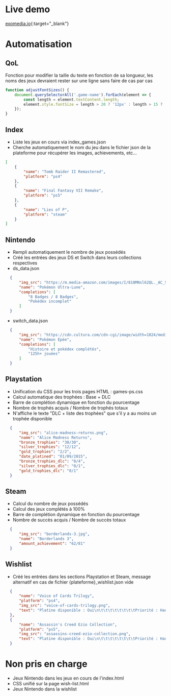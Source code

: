 # Live demo
[exomedia.io](https://exomedia.io/Yunaleska-AutoCollection/){:target="_blank"}

# Automatisation
## QoL
Fonction pour modifier la taille du texte en fonction de sa longueur, les noms des jeux devraient rester sur une ligne sans faire de cas par cas
```js
function adjustFontSizes() {
    document.querySelectorAll('.game-name').forEach(element => {
        const length = element.textContent.length;
        element.style.fontSize = length > 20 ? '12px' : length > 15 ? '13px' : length > 10 ? '14px' : '15px';
    });
}
```

## Index
- Liste les jeux en cours via index_games.json
- Cherche automatiquement le nom du jeu dans le fichier json de la plateforme pour récupérer les images, achievements, etc...
```json
[
    {
        "name": "Tomb Raider II Remastered",
        "platform": "ps4"
    },
    {
        "name": "Final Fantasy VII Remake",
        "platform": "ps5"
    },
    {
        "name": "Lies of P",
        "platform": "steam"
    }
]
```

## Nintendo
- Rempli automatiquement le nombre de jeux possédés
- Créé les entrées des jeux DS et Switch dans leurs collections respectives
- ds_data.json
```json
  {
      "img_src": "https://m.media-amazon.com/images/I/818MNsl62QL._AC_SL1500_.jpg",
      "name": "Pokémon Ultra-Lune",
      "completions": [
          "8 Badges / 8 Badges",
          "Pokédex incomplet"
      ]
  }
```
- switch_data.json
```json
  {
      "img_src": "https://cdn.cultura.com/cdn-cgi/image/width=1024/media/pim/pokemon-epee-0045496424763_0.jpg",
      "name": "Pokémon Epée",
      "completions": [
          "Histoire et pokédex complétés",
          "125h+ jouées"
      ]
  }
```

## Playstation
- Unification du CSS pour les trois pages HTML : games-ps.css
- Calcul automatique des trophées : Base + DLC
- Barre de complétion dynamique en fonction du pourcentage
- Nombre de trophés acquis / Nombre de trophés totaux
- N'affiche le texte "DLC + liste des trophées" que s'il y a au moins un trophée disponible
```json
  {
      "img_src": "alice-madness-returns.png",
      "name": "Alice Madness Returns",
      "bronze_trophies": "30/30",
      "silver_trophies": "12/12",
      "gold_trophies": "2/2",
      "date_platined": "01/09/2015",
      "bronze_trophies_dlc": "0/4",
      "silver_trophies_dlc": "0/1",
      "gold_trophies_dlc": "0/1"
  }
```

## Steam
- Calcul du nombre de jeux possédés
- Calcul des jeux complétés à 100%
- Barre de complétion dynamique en fonction du pourcentage
- Nombre de succès acquis / Nombre de succès totaux
```json
  {
      "img_src": "borderlands-3.jpg",
      "name": "Borderlands 3",
      "amount_achievement": "62/81"
  }
```

## Wishlist
- Créé les entrées dans les sections Playstation et Steam, message alternatif en cas de fichier {plateforme}_wishlist.json vide
```json
  {
      "name": "Voice of Cards Trilogy",
      "platform": "ps4",
      "img_src": "voice-of-cards-trilogy.png",
      "text": "Platine disponible : Oui\n\t\t\t\t\t\t\t\tPriorité : Haute"
  },
  {
      "name": "Assassin's Creed Ezio Collection",
      "platform": "ps5",
      "img_src": "assassins-creed-ezio-collection.png",
      "text": "Platine disponible : Oui\n\t\t\t\t\t\t\t\tPriorité : Haute"
  }
```

# Non pris en charge
- Jeux Nintendo dans les jeux en cours de l'index.html
- CSS unifié sur la page wish-list.html
- Jeux Nintendo dans la wishlist
